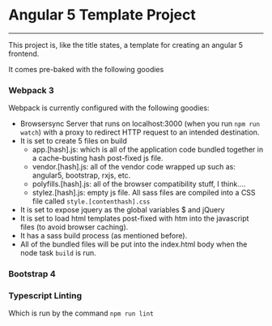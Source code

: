 # Angular 5 Template Project

---

This project is, like the title states, a template for creating an angular 5 frontend.

It comes pre-baked with the following goodies

### Webpack 3

Webpack is currently configured with the following goodies:

- Browsersync Server that runs on localhost:3000 (when you run `npm run watch`) with a proxy to redirect HTTP request to an intended destination.
- It is set to create 5 files on build
    - app.[hash].js: which is all of the application code bundled together in a cache-busting hash post-fixed js file.
    - vendor.[hash].js: all of the vendor code wrapped up such as: angular5, bootstrap, rxjs, etc.
    - polyfills.[hash].js: all of the browser compatibility stuff, I think....
    - stylez.[hash].js: empty js file. All sass files are compiled into a CSS file called `style.[contenthash].css`
- It is set to expose jquery as the global variables $ and jQuery
- It is set to load html templates post-fixed with htm into the javascript files (to avoid browser caching).
- It has a sass build process (as mentioned before).
- All of the bundled files will be put into the index.html body when the node task `build` is run.

### Bootstrap 4

### Typescript Linting
Which is run by the command `npm run lint`

